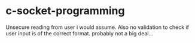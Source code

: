 # c-socket-programming
Unsecure reading from user i would assume. 
Also no validation to check if user input is of the correct format. probably not a big deal...
